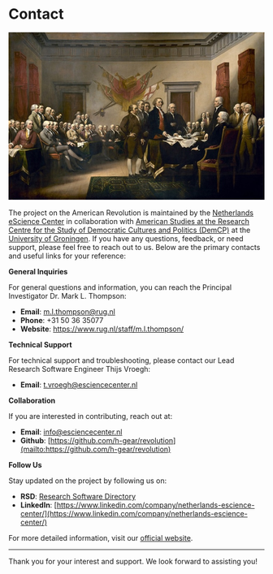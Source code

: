 # Contact

![Rev](../logo.jpg)

The project on the American Revolution is maintained by the [Netherlands eScience Center](https://www.esciencecenter.nl/) in collaboration with [American Studies at the Research Centre for the Study of Democratic Cultures and Politics (DemCP)](https://www.rug.nl/) at the [University of Groningen](https://www.rug.nl/). If you have any questions, feedback, or need support, please feel free to reach out to us. Below are the primary contacts and useful links for your reference:

**General Inquiries**

For general questions and information, you can reach the Principal Investigator Dr. Mark L. Thompson:

- **Email**: [m.l.thompson@rug.nl](mailto:m.l.thompson@rug.nl)
- **Phone**: +31 50 36 35077
- **Website**: https://www.rug.nl/staff/m.l.thompson/

**Technical Support**

For technical support and troubleshooting, please contact our Lead Research Software Engineer Thijs Vroegh:

- **Email**: [t.vroegh@esciencecenter.nl](mailto:t.vroegh@esciencecenter.nl)

**Collaboration**

If you are interested in contributing, reach out at:

- **Email**: [info@esciencecenter.nl](mailto:info@esciencecenter.nl)
- **Github**: [https://github.com/h-gear/revolution](mailto:https://github.com/h-gear/revolution)

**Follow Us**

Stay updated on the project by following us on:

- **RSD**: [Research Software Directory](https://research-software-directory.org/projects/h-gear)
- **LinkedIn**: [https://www.linkedin.com/company/netherlands-escience-center/](https://www.linkedin.com/company/netherlands-escience-center/)

For more detailed information, visit our [official website](https://www.esciencecenter.nl/).

---

Thank you for your interest and support. We look forward to assisting you!
